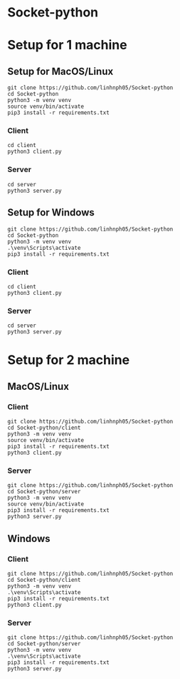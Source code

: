 # Socket-python

# Setup for 1 machine
## Setup for MacOS/Linux
```
git clone https://github.com/linhnph05/Socket-python
cd Socket-python
python3 -m venv venv 
source venv/bin/activate
pip3 install -r requirements.txt
```

### Client
```
cd client
python3 client.py
```

### Server
```
cd server
python3 server.py
```

## Setup for Windows

```
git clone https://github.com/linhnph05/Socket-python
cd Socket-python
python3 -m venv venv 
.\venv\Scripts\activate
pip3 install -r requirements.txt
```

### Client
```
cd client
python3 client.py
```

### Server
```
cd server
python3 server.py
```

# Setup for 2 machine
## MacOS/Linux
### Client
```
git clone https://github.com/linhnph05/Socket-python
cd Socket-python/client
python3 -m venv venv 
source venv/bin/activate
pip3 install -r requirements.txt
python3 client.py
```
### Server
```
git clone https://github.com/linhnph05/Socket-python
cd Socket-python/server
python3 -m venv venv 
source venv/bin/activate
pip3 install -r requirements.txt
python3 server.py
```

## Windows
### Client
```
git clone https://github.com/linhnph05/Socket-python
cd Socket-python/client
python3 -m venv venv 
.\venv\Scripts\activate
pip3 install -r requirements.txt
python3 client.py
```
### Server
```
git clone https://github.com/linhnph05/Socket-python
cd Socket-python/server
python3 -m venv venv 
.\venv\Scripts\activate
pip3 install -r requirements.txt
python3 server.py
```
